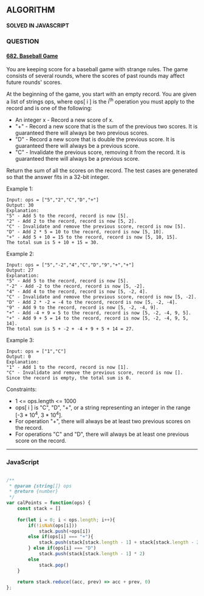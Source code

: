 ## ALGORITHM

#### SOLVED IN JAVASCRIPT
### QUESTION

#### [682. Baseball Game](https://leetcode.com/problems/baseball-game/)

You are keeping score for a baseball game with strange rules. The game consists of several rounds, where the scores of past rounds may affect future rounds' scores.

At the beginning of the game, you start with an empty record. You are given a list of strings ops, where ops[ i ] is the i<sup>th</sup> operation you must apply to the record and is one of the following:

* An integer x - Record a new score of x.
* "+" - Record a new score that is the sum of the previous two scores. It is guaranteed there will always be two previous scores.
* "D" - Record a new score that is double the previous score. It is guaranteed there will always be a previous score.
* "C" - Invalidate the previous score, removing it from the record. It is guaranteed there will always be a previous score.

Return the sum of all the scores on the record. The test cases are generated so that the answer fits in a 32-bit integer.

Example 1:

```
Input: ops = ["5","2","C","D","+"]
Output: 30
Explanation:
"5" - Add 5 to the record, record is now [5].
"2" - Add 2 to the record, record is now [5, 2].
"C" - Invalidate and remove the previous score, record is now [5].
"D" - Add 2 * 5 = 10 to the record, record is now [5, 10].
"+" - Add 5 + 10 = 15 to the record, record is now [5, 10, 15].
The total sum is 5 + 10 + 15 = 30.
```

Example 2:

```
Input: ops = ["5","-2","4","C","D","9","+","+"]
Output: 27
Explanation:
"5" - Add 5 to the record, record is now [5].
"-2" - Add -2 to the record, record is now [5, -2].
"4" - Add 4 to the record, record is now [5, -2, 4].
"C" - Invalidate and remove the previous score, record is now [5, -2].
"D" - Add 2 * -2 = -4 to the record, record is now [5, -2, -4].
"9" - Add 9 to the record, record is now [5, -2, -4, 9].
"+" - Add -4 + 9 = 5 to the record, record is now [5, -2, -4, 9, 5].
"+" - Add 9 + 5 = 14 to the record, record is now [5, -2, -4, 9, 5, 14].
The total sum is 5 + -2 + -4 + 9 + 5 + 14 = 27.
```

Example 3:

```
Input: ops = ["1","C"]
Output: 0
Explanation:
"1" - Add 1 to the record, record is now [1].
"C" - Invalidate and remove the previous score, record is now [].
Since the record is empty, the total sum is 0.
```

Constraints:

* 1 <= ops.length <= 1000
* ops[ i ] is "C", "D", "+", or a string representing an integer in the range [-3 * 10<sup>4</sup>, 3 * 10<sup>4</sup>].
* For operation "+", there will always be at least two previous scores on the record.
* For operations "C" and "D", there will always be at least one previous score on the record.

-----

### JavaScript

```js

/**
 * @param {string[]} ops
 * @return {number}
 */
var calPoints = function(ops) {
    const stack = []
    
    for(let i = 0; i < ops.length; i++){
        if(!isNaN(ops[i]))
            stack.push(+ops[i])
        else if(ops[i] === "+"){
            stack.push(stack[stack.length - 1] + stack[stack.length - 2])
        } else if(ops[i] === "D")
            stack.push(stack[stack.length - 1] * 2)
        else
            stack.pop()
    }
    
    return stack.reduce((acc, prev) => acc + prev, 0)
};

```
